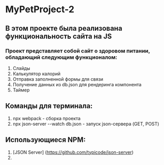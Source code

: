 # MyPetProject-2

## В этом проекте была реализована функциональность сайта на JS
### Проект представляет собой сайт о здоровом питании, обладающий следующим функционалом:
1) Слайды
2) Калькулятор калорий
3) Отправка заполненной формы для связи
4) Получение данных из db.json для рендеринга компонента
5) Таймер

## Команды для терминала:
1) npx webpack - сборка проекта 
2) npx json-server --watch db.json - запуск json-сервера (GET, POST)

## Использующиеся NPM:
1) [JSON Server] (https://github.com/typicode/json-server)
2) 
